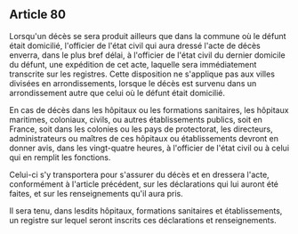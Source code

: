 Article 80
----
Lorsqu'un décès se sera produit ailleurs que dans la commune où le défunt était
domicilié, l'officier de l'état civil qui aura dressé l'acte de décès enverra,
dans le plus bref délai, à l'officier de l'état civil du dernier domicile du
défunt, une expédition de cet acte, laquelle sera immédiatement transcrite sur
les registres. Cette disposition ne s'applique pas aux villes divisées en
arrondissements, lorsque le décès est survenu dans un arrondissement autre que
celui où le défunt était domicilié.

En cas de décès dans les hôpitaux ou les formations sanitaires, les hôpitaux
maritimes, coloniaux, civils, ou autres établissements publics, soit en France,
soit dans les colonies ou les pays de protectorat, les directeurs,
administrateurs ou maîtres de ces hôpitaux ou établissements devront en donner
avis, dans les vingt-quatre heures, à l'officier de l'état civil ou à celui qui
en remplit les fonctions.

Celui-ci s'y transportera pour s'assurer du décès et en dressera l'acte,
conformément à l'article précédent, sur les déclarations qui lui auront été
faites, et sur les renseignements qu'il aura pris.

Il sera tenu, dans lesdits hôpitaux, formations sanitaires et établissements, un
registre sur lequel seront inscrits ces déclarations et renseignements.
